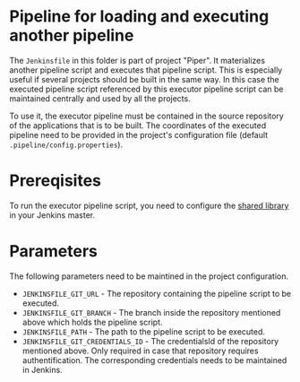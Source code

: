 # Pipeline for loading and executing another pipeline

The `Jenkinsfile` in this folder is part of project "Piper". It materializes another pipeline script and executes that pipeline script. This is especially useful if several projects should be built in the same way. In this case the executed pipeline script referenced by this executor pipeline script can be maintained centrally and used by all the projects.

To use it, the executor pipeline must be contained in the source repository of the applications that is to be built. The coordinates of the executed pipeline need to be provided in the project's configuration file (default ```.pipeline/config.properties```).

# Prereqisites

To run the executor pipeline script, you need to configure the [shared library](http://github.com/SAP/jenkins-library) in your Jenkins master.

# Parameters

The following parameters need to be maintined in the project configuration.

* ```JENKINSFILE_GIT_URL``` - The repository containing the pipeline script to be executed.
* ```JENKINSFILE_GIT_BRANCH``` - The branch inside the repository mentioned above which holds the pipeline script.
* ```JENKINSFILE_PATH``` - The path to the pipeline script to be executed.
* ```JENKINSFILE_GIT_CREDENTIALS_ID``` - The credentialsId of the repository mentioned above. Only required in case that repository requires authentification. The corresponding credentials needs to be maintained in Jenkins.


